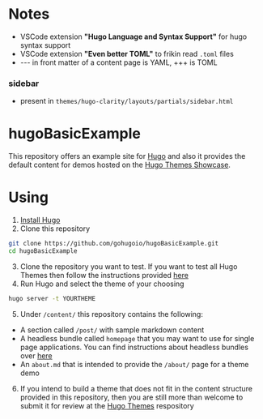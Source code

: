# Notes
- VSCode extension **"Hugo Language and Syntax Support"** for hugo syntax support
- VSCode extension **"Even better TOML"** to frikin read `.toml` files
- \-\-\- in front matter of a content page is YAML, \+\+\+ is TOML
### sidebar
- present in `themes/hugo-clarity/layouts/partials/sidebar.html` 


# hugoBasicExample

This repository offers an example site for [Hugo](https://gohugo.io/) and also it provides the default content for demos hosted on the [Hugo Themes Showcase](https://themes.gohugo.io/).

# Using

1. [Install Hugo](https://gohugo.io/overview/installing/)
2. Clone this repository
```bash
git clone https://github.com/gohugoio/hugoBasicExample.git
cd hugoBasicExample
```
3. Clone the repository you want to test. If you want to test all Hugo Themes then follow the instructions provided [here](https://github.com/gohugoio/hugoThemes#installing-all-themes)
4. Run Hugo and select the theme of your choosing
```bash
hugo server -t YOURTHEME
```
5. Under `/content/` this repository contains the following:
- A section called `/post/` with sample markdown content
- A headless bundle called `homepage` that you may want to use for single page applications. You can find instructions about headless bundles over [here](https://gohugo.io/content-management/page-bundles/#headless-bundle)
- An `about.md` that is intended to provide the `/about/` page for a theme demo
6. If you intend to build a theme that does not fit in the content structure provided in this repository, then you are still more than welcome to submit it for review at the [Hugo Themes](https://github.com/gohugoio/hugoThemes/issues) respository

